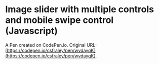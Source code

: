 # Image slider with multiple controls and mobile swipe control \(Javascript\)

A Pen created on CodePen.io. Original URL: [https://codepen.io/csfraley/pen/wvdayqK](https://codepen.io/csfraley/pen/wvdayqK).

